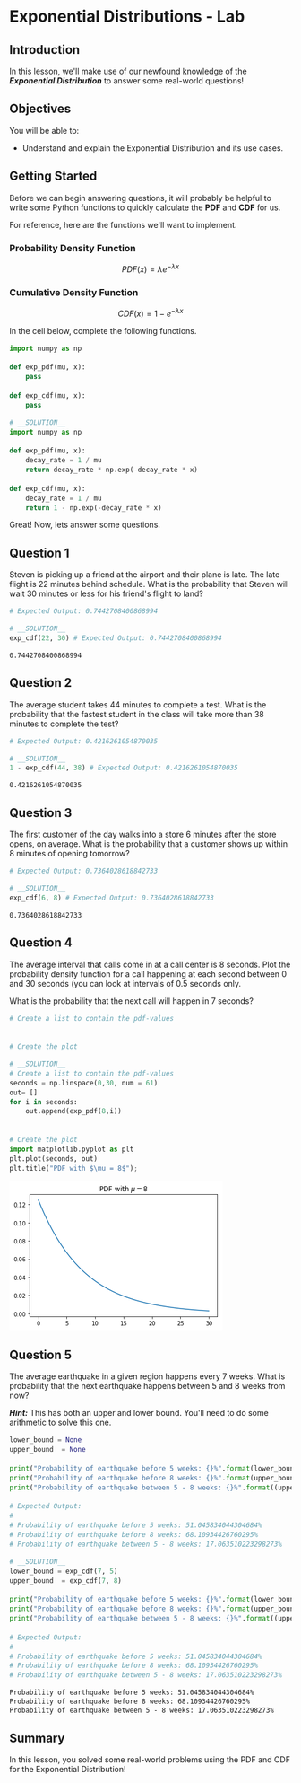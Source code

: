 
# Exponential Distributions - Lab

## Introduction

In this lesson, we'll make use of our newfound knowledge of the **_Exponential Distribution_** to answer some real-world questions!

## Objectives

You will be able to:

- Understand and explain the Exponential Distribution and its use cases.

## Getting Started

Before we can begin answering questions, it will probably be helpful to write some Python functions to quickly calculate the **PDF** and **CDF** for us.  

For reference, here are the functions we'll want to implement.

### Probability Density Function

$$PDF(x) = \lambda e^{- \lambda x}$$

###   Cumulative Density Function

$$CDF(x) = 1 - e^{- \lambda x}$$

In the cell below, complete the following functions.


```python
import numpy as np

def exp_pdf(mu, x):
    pass
    
def exp_cdf(mu, x):
    pass
```


```python
# __SOLUTION__ 
import numpy as np

def exp_pdf(mu, x):
    decay_rate = 1 / mu
    return decay_rate * np.exp(-decay_rate * x)
    
def exp_cdf(mu, x):
    decay_rate = 1 / mu
    return 1 - np.exp(-decay_rate * x)
```

Great! Now, lets answer some questions.

## Question 1 

Steven is picking up a friend at the airport and their plane is late. The late flight is 22 minutes behind schedule.  What is the probability that Steven will wait 30 minutes or less for his friend's flight to land?


```python
# Expected Output: 0.7442708400868994
```


```python
# __SOLUTION__ 
exp_cdf(22, 30) # Expected Output: 0.7442708400868994
```




    0.7442708400868994



## Question 2

The average student takes 44 minutes to complete a test.  What is the probability that the fastest student in the class will take more than 38 minutes to complete the test?


```python
# Expected Output: 0.4216261054870035
```


```python
# __SOLUTION__ 
1 - exp_cdf(44, 38) # Expected Output: 0.4216261054870035
```




    0.4216261054870035



## Question 3

The first customer of the day walks into a store 6 minutes after the store opens, on average.  What is the probability that a customer shows up within 8 minutes of opening tomorrow?


```python
# Expected Output: 0.7364028618842733
```


```python
# __SOLUTION__ 
exp_cdf(6, 8) # Expected Output: 0.7364028618842733
```




    0.7364028618842733



## Question 4

The average interval that calls come in at a call center is 8 seconds. Plot the probability density function for a call happening at each second between 0 and 30 seconds (you can look at intervals of 0.5 seconds only.


What is the probability that the next call will happen in 7 seconds?


```python
# Create a list to contain the pdf-values

    
# Create the plot


```


```python
# __SOLUTION__ 
# Create a list to contain the pdf-values
seconds = np.linspace(0,30, num = 61)
out= []
for i in seconds:
    out.append(exp_pdf(8,i))

    
# Create the plot
import matplotlib.pyplot as plt
plt.plot(seconds, out)
plt.title("PDF with $\mu = 8$");
```


![png](index_files/index_14_0.png)


## Question 5

The average earthquake in a given region happens every 7 weeks.  What is probability that the next earthquake happens between 5 and 8 weeks from now?

**_Hint:_** This has both an upper and lower bound.  You'll need to do some arithmetic to solve this one. 


```python
lower_bound = None
upper_bound  = None

print("Probability of earthquake before 5 weeks: {}%".format(lower_bound * 100))
print("Probability of earthquake before 8 weeks: {}%".format(upper_bound * 100))
print("Probability of earthquake between 5 - 8 weeks: {}%".format((upper_bound - lower_bound) * 100))

# Expected Output: 
# 
# Probability of earthquake before 5 weeks: 51.045834044304684%
# Probability of earthquake before 8 weeks: 68.10934426760295%
# Probability of earthquake between 5 - 8 weeks: 17.063510223298273%
```


```python
# __SOLUTION__ 
lower_bound = exp_cdf(7, 5)
upper_bound  = exp_cdf(7, 8)

print("Probability of earthquake before 5 weeks: {}%".format(lower_bound * 100))
print("Probability of earthquake before 8 weeks: {}%".format(upper_bound * 100))
print("Probability of earthquake between 5 - 8 weeks: {}%".format((upper_bound - lower_bound) * 100))

# Expected Output: 
# 
# Probability of earthquake before 5 weeks: 51.045834044304684%
# Probability of earthquake before 8 weeks: 68.10934426760295%
# Probability of earthquake between 5 - 8 weeks: 17.063510223298273%
```

    Probability of earthquake before 5 weeks: 51.045834044304684%
    Probability of earthquake before 8 weeks: 68.10934426760295%
    Probability of earthquake between 5 - 8 weeks: 17.063510223298273%


## Summary

In this lesson, you solved some real-world problems using the PDF and CDF for the Exponential Distribution!
